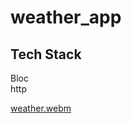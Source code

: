 # weather_app

## Tech Stack

Bloc <br>
http <br>


[weather.webm](https://github.com/user-attachments/assets/96bf4109-3c0f-4da1-ad3b-cb32a0404f49)
